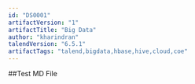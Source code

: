 ```yaml
---
id: "DS0001"
artifactVersion: "1"
artifactTitle: "Big Data"
author: "kharindran"
talendVersion: "6.5.1"
artifactTags: "talend,bigdata,hbase,hive,cloud,coe"
---
```


##Test MD File